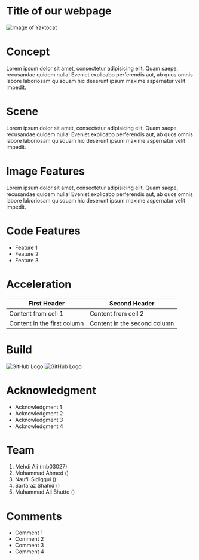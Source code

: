 # Title of our webpage
![Image of Yaktocat](https://octodex.github.com/images/yaktocat.png)



# Concept
Lorem ipsum dolor sit amet, consectetur adipisicing elit. Quam saepe, recusandae quidem nulla! Eveniet explicabo perferendis aut, ab quos omnis labore laboriosam quisquam hic deserunt ipsum maxime aspernatur velit impedit.

# Scene
Lorem ipsum dolor sit amet, consectetur adipisicing elit. Quam saepe, recusandae quidem nulla! Eveniet explicabo perferendis aut, ab quos omnis labore laboriosam quisquam hic deserunt ipsum maxime aspernatur velit impedit.

# Image Features
Lorem ipsum dolor sit amet, consectetur adipisicing elit. Quam saepe, recusandae quidem nulla! Eveniet explicabo perferendis aut, ab quos omnis labore laboriosam quisquam hic deserunt ipsum maxime aspernatur velit impedit.

# Code Features
* Feature 1
* Feature 2
* Feature 3

# Acceleration
First Header | Second Header
------------ | -------------
Content from cell 1 | Content from cell 2
Content in the first column | Content in the second column

# Build
![GitHub Logo](/images/logo.png) ![GitHub Logo](/images/logo.png)

# Acknowledgment
* Acknowledgment 1
* Acknowledgment 2
* Acknowledgment 3
* Acknowledgment 4

# Team
1. Mehdi Ali (mb03027)
2. Mohammad Ahmed ()
3. Naufil Sidiqqui ()
4. Sarfaraz Shahid ()
5. Muhammad Ali Bhutto ()

# Comments
* Comment 1
* Comment 2
* Comment 3
* Comment 4
